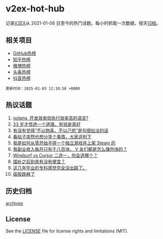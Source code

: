 # v2ex-hot-hub

 记录[V2EX](https://www.v2ex.com/)从 2021-01-06 日至今的热门话题。每小时抓取一次数据，按天[归档](archives)。
 
 ## 相关项目

- [GitHub热榜](https://github.com/snaildev/github-hot-hub)
- [知乎热榜](https://github.com/snaildev/zhihu-hot-hub)
- [微博热榜](https://github.com/snaildev/weibo-hot-hub)
- [头条热榜](https://github.com/snaildev/toutiao-hot-hub)
- [抖音热榜](https://github.com/snaildev/douyin-hot-hub)


 `更新时间：2025-01-03 12:10:58 +0800`

## 热议话题

1. [golang, 开发效率低执行效率高的语言?](https://www.v2ex.com/t/1101972)
1. [33 岁才悟透一个道理，有钱是真好](https://www.v2ex.com/t/1101991)
1. [有没有觉得“不以物喜，不以己悲”是句很扯淡的话](https://www.v2ex.com/t/1102171)
1. [看帖子突然也想分享个事情，大家评判下](https://www.v2ex.com/t/1102040)
1. [我是如何从零开始手搓一个独立游戏并上架 Steam 的](https://www.v2ex.com/t/1102126)
1. [我副业收入每月只有千八百块， V 友们都是怎么赚外快的？](https://www.v2ex.com/t/1102168)
1. [Windsurf vs Cursor 二选一，你会选哪个？](https://www.v2ex.com/t/1101982)
1. [国补之后到底有没有便宜？](https://www.v2ex.com/t/1102189)
1. [这几年毕业的专科感觉完全没出路了。](https://www.v2ex.com/t/1101974)
1. [癌股跌麻了](https://www.v2ex.com/t/1102015)

## 历史归档

[archives](archives)

## License

See the [LICENSE](LICENSE) file for license rights and limitations (MIT).
